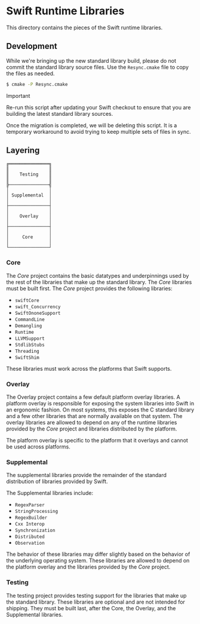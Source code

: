 # Swift Runtime Libraries

This directory contains the pieces of the Swift runtime libraries.

## Development

While we're bringing up the new standard library build, please do not commit the
standard library source files. Use the `Resync.cmake` file to copy the files as
needed.

```sh
$ cmake -P Resync.cmake
```

> [!IMPORTANT]
> Re-run this script after updating your Swift checkout to ensure that you are
> building the latest standard library sources.

Once the migration is completed, we will be deleting this script. It
is a temporary workaround to avoid trying to keep multiple sets of files in
sync.

## Layering

```
╔═══════════════╗
║               ║
║    Testing    ║
║               ║
╠───────────────╣
│               │
│ Supplemental  │
│               │
├───────────────┤
│               │
│    Overlay    │
│               │
├───────────────┤
│               │
│     Core      │
│               │
└───────────────┘
```

### Core

The _Core_ project contains the basic datatypes and underpinnings used by the
rest of the libraries that make up the standard library. The _Core_ libraries
must be built first.
The _Core_ project provides the following libraries:
 - `swiftCore`
 - `swift_Concurrency`
 - `SwiftOnoneSupport`
 - `CommandLine`
 - `Demangling`
 - `Runtime`
 - `LLVMSupport`
 - `StdlibStubs`
 - `Threading`
 - `SwiftShim`

These libraries must work across the platforms that Swift supports.

### Overlay

The Overlay project contains a few default platform overlay libraries. A
platform overlay is responsible for exposing the system libraries into Swift in
an ergonomic fashion. On most systems, this exposes the C standard library and a
few other libraries that are normally available on that system. The overlay
libraries are allowed to depend on any of the runtime libraries provided by the
_Core_ project and libraries distributed by the platform.

The platform overlay is specific to the platform that it overlays and cannot be
used across platforms.

### Supplemental

The supplemental libraries provide the remainder of the standard distribution of
libraries provided by Swift.

The Supplemental libraries include:
 - `RegexParser`
 - `StringProcessing`
 - `RegexBuilder`
 - `Cxx Interop`
 - `Synchronization`
 - `Distributed`
 - `Observation`

The behavior of these libraries may differ slightly based on the behavior of the
underlying operating system. These libraries are allowed to depend on the
platform overlay and the libraries provided by the _Core_ project.

### Testing

The testing project provides testing support for the libraries that make up the
standard library. These libraries are optional and are not intended for
shipping. They must be built last, after the Core, the Overlay, and the
Supplemental libraries.

